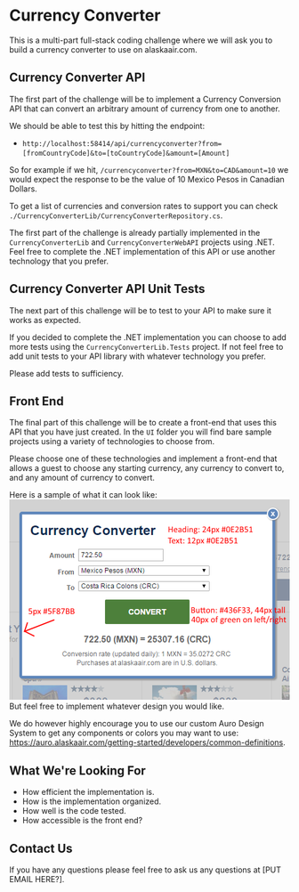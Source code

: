 # Currency Converter

This is a multi-part full-stack coding challenge where we will ask you to build a currency converter to use on alaskaair.com.

## Currency Converter API

The first part of the challenge will be to implement a Currency Conversion API that can convert an arbitrary amount of currency from one to another. 

We should be able to test this by hitting the endpoint: 
- `http://localhost:58414/api/currencyconverter?from=[fromCountryCode]&to=[toCountryCode]&amount=[Amount]`

So for example if we hit, `/currencyconverter?from=MXN&to=CAD&amount=10` we would expect the response to be the value of 10 Mexico Pesos in Canadian Dollars.

To get a list of currencies and conversion rates to support you can check `./CurrencyConverterLib/CurrencyConverterRepository.cs`.

The first part of the challenge is already partially implemented in the `CurrencyConverterLib` and `CurrencyConverterWebAPI` projects using .NET. Feel free to complete the .NET implementation of this API or use another technology that you prefer. 


## Currency Converter API Unit Tests

The next part of this challenge will be to test to your API to make sure it works as expected. 

If you decided to complete the .NET implementation you can choose to add more tests using the `CurrencyConverterLib.Tests` project. If not feel free to add unit tests to your API library with whatever technology you prefer.

Please add tests to sufficiency.

## Front End

The final part of this challenge will be to create a front-end that uses this API that you have just created. In the `UI` folder you will find bare sample projects using a variety of technologies to choose from.

Please choose one of these technologies and implement a front-end that allows a guest to choose any starting currency, any currency to convert to, and any amount of currency to convert. 

Here is a sample of what it can look like: 
![Currency Converter](./currency-converter.png)
But feel free to implement whatever design you would like.

We do however highly encourage you to use our custom Auro Design System to get any components or colors you may want to use: https://auro.alaskaair.com/getting-started/developers/common-definitions.

## What We're Looking For

- How efficient the implementation is.
- How is the implementation organized.
- How well is the code tested.
- How accessible is the front end?

##  Contact Us

If you have any questions please feel free to ask us any questions at [PUT EMAIL HERE?].